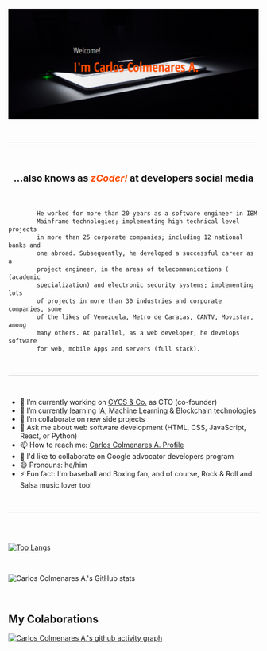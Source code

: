 ![zCoder Banner!](assets/img/miBanner.png)

<br>

---

<br>

### <div style="text-align:center"><h3>...also knows as<span style="color:#ff4c00"> _zCoder!_ </span>at developers social media</div>

<br>

<p style="text-align:justify; font-size:10px">
<!-- Software engineer in IBM Mainframe technologies; worked for more than 20 years in the implementation of complex technical projects in the areas of system programming and telecommunications, and also as a consultant, during which time he provided consulting services to more than 25 corporate companies, including 12 banks. Also, during this period, he was director of system software (in Venezuela) of Computer Associates, Inc. (a U.S. company based in the U.S., specialized in software development for IBM Mainframe technologies). As part of his constant evolution process, and during the last 22 years, he has also developed a successful career as a project engineer, in the areas of telecommunications and electronic security systems, implementing numerous projects in more than 30 corporate companies; some of the likes of PDVSA, Cargill de Venezuela, Metro de Caracas, CANTV, Movistar, among many others. More recently (since early 2020), and due to the pandemic isolation (covid-19), he began to train in the technologies that make up the dynamic web ecosystem, becoming a solid and enthusiastic web developer. Likewise, and through technology-oriented social networks, he supports the Spanish-speaking developer community in the transfer of new knowledge acquired and in the resolution of specific problems, which include: HTML, CSS, Javascript, React, Node, Express, MySQL, MongoDB, Figma, Git, etc. -->

            He worked for more than 20 years as a software engineer in IBM
            Mainframe technologies; implementing high technical level projects
            in more than 25 corporate companies; including 12 national banks and
            one abroad. Subsequently, he developed a successful career as a
            project engineer, in the areas of telecommunications ( (academic
            specialization) and electronic security systems; implementing lots
            of projects in more than 30 industries and corporate companies, some
            of the likes of Venezuela, Metro de Caracas, CANTV, Movistar, among
            many others. At parallel, as a web developer, he develops software
            for web, mobile Apps and servers (full stack).

</p>

<br>

---

<br>

- 🔭 I’m currently working on [CYCS & Co.](https://cycs.netlify.app "CYCS Ingeniería e Instalaciones") as CTO (co-founder)
- 🌱 I’m currently learning IA, Machine Learning & Blockchain technologies
- 👯 I’m collaborate on new side projects
- 💬 Ask me about web software development (HTML, CSS, JavaScript, React, or Python)
- 📫 How to reach me: [Carlos Colmenares A. Profile](https://carlos-colmenares-a.netlify.app "https://carlos-colmenares-a.netlify.app")
- 👯 I'd like to collaborate on Google advocator developers program
- 😄 Pronouns: he/him
- ⚡ Fun fact: I'm baseball and Boxing fan, and of course, Rock & Roll and Salsa music lover too!

<br>

---

<br>
<br>

[![Top Langs](https://github-readme-stats.vercel.app/api/top-langs/?username=cycscarlos&&langs_count=8&theme=vue-dark)](https://github.com/cycscarlos/github-readme-stats)

<br>

![Carlos Colmenares A.'s GitHub stats](https://github-readme-stats.vercel.app/api?username=cycscarlos&show_icons=true&theme=vue-dark&hide=stars,prs)

<br>

## My Colaborations

[![Carlos Colmenares A.'s github activity graph](https://activity-graph.herokuapp.com/graph?username=cycscarlos&theme=react-dark)](https://github.com/cycscarlos/github-readme-activity-graph)

<br>
